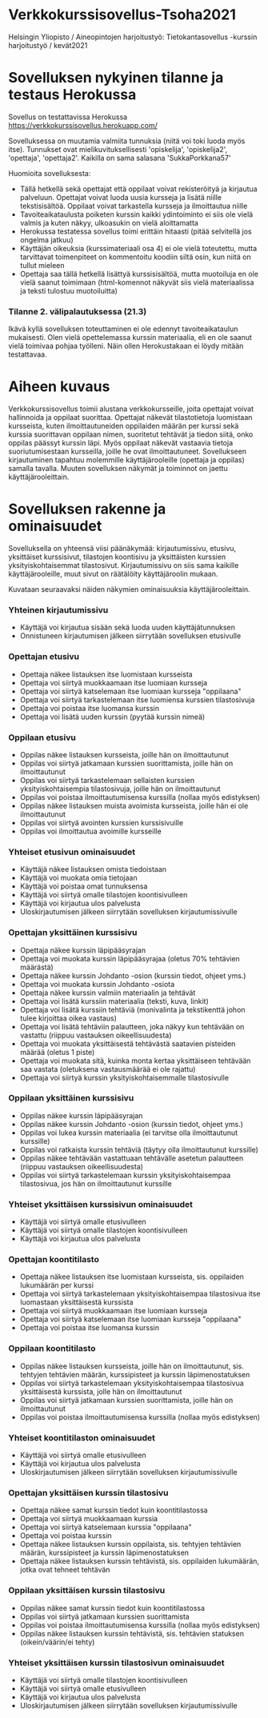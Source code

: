 # Verkkokurssisovellus-Tsoha2021
Helsingin Yliopisto / Aineopintojen harjoitustyö: Tietokantasovellus -kurssin harjoitustyö / kevät2021

# Sovelluksen nykyinen tilanne ja testaus Herokussa

Sovellus on testattavissa Herokussa https://verkkokurssisovellus.herokuapp.com/

Sovelluksessa on muutamia valmiita tunnuksia (niitä voi toki luoda myös itse). Tunnukset ovat mielikuvituksellisesti 'opiskelija', 'opiskelija2', 'opettaja', 'opettaja2'. Kaikilla on sama salasana 'SukkaPorkkana57'

Huomioita sovelluksesta:
-  Tällä hetkellä sekä opettajat että oppilaat voivat rekisteröityä ja kirjautua palveluun. Opettajat voivat luoda uusia kursseja ja lisätä niille tekstisisältöä. Oppilaat voivat tarkastella kursseja ja ilmoittautua niille
-  Tavoiteaikataulusta poiketen kurssin kaikki ydintoiminto ei siis ole vielä valmis ja kuten näkyy, ulkoasukin on vielä aloittamatta
-  Herokussa testatessa sovellus toimi erittäin hitaasti (pitää selvitellä jos ongelma jatkuu)
-  Käyttäjän oikeuksia (kurssimateriaali osa 4) ei ole vielä toteutettu, mutta tarvittavat toimenpiteet on kommentoitu koodiin siltä osin, kun niitä on tullut mieleen
-  Opettaja saa tällä hetkellä lisättyä kurssisisältöä, mutta muotoiluja en ole vielä saanut toimimaan (html-komennot näkyvät siis vielä materiaalissa ja teksti tulostuu muotoiluitta)

### Tilanne 2. välipalautuksessa (21.3)

Ikävä kyllä sovelluksen toteuttaminen ei ole edennyt tavoiteaikataulun mukaisesti. Olen vielä opettelemassa kurssin materiaalia, eli en ole saanut vielä toimivaa pohjaa työlleni. Näin ollen Herokustakaan ei löydy mitään testattavaa.

# Aiheen kuvaus

Verkkokurssisovellus toimii alustana verkkokursseille, joita opettajat voivat hallinnoida ja oppilaat suorittaa. Opettajat näkevät tilastotietoja luomistaan kursseista, kuten ilmoittautuneiden oppilaiden määrän per kurssi sekä kurssia suorittavan oppilaan nimen, suoritetut tehtävät ja tiedon siitä, onko oppilas päässyt kurssin läpi. Myös oppilaat näkevät vastaavia tietoja suoriutumisestaan kursseilla, joille he ovat ilmoittautuneet. Sovellukseen kirjautuminen tapahtuu molemmille käyttäjärooleille (opettaja ja oppilas) samalla tavalla. Muuten sovelluksen näkymät ja toiminnot on jaettu käyttäjärooleittain.

# Sovelluksen rakenne ja ominaisuudet

Sovelluksella on yhteensä viisi päänäkymää: kirjautumissivu, etusivu, yksittäiset kurssisivut, tilastojen koontisivu ja yksittäisten kurssien yksityiskohtaisemmat tilastosivut. Kirjautumissivu on siis sama kaikille käyttäjärooleille, muut sivut on räätälöity käyttäjäroolin mukaan.

Kuvataan seuraavaksi näiden näkymien ominaisuuksia käyttäjärooleittain.

### Yhteinen kirjautumissivu
- Käyttäjä voi kirjautua sisään sekä luoda uuden käyttäjätunnuksen
- Onnistuneen kirjautumisen jälkeen siirrytään sovelluksen etusivulle

### Opettajan etusivu
- Opettaja näkee listauksen itse luomistaan kursseista
- Opettaja voi siirtyä muokkaamaan itse luomiaan kursseja
- Opettaja voi siirtyä katselemaan itse luomiaan kursseja "oppilaana"
- Opettaja voi siirtyä tarkastelemaan itse luomiensa kurssien tilastosivuja
- Opettaja voi poistaa itse luomansa kurssin
- Opettaja voi lisätä uuden kurssin (pyytää kurssin nimeä)

### Oppilaan etusivu
- Oppilas näkee listauksen kursseista, joille hän on ilmoittautunut
- Oppilas voi siirtyä jatkamaan kurssien suorittamista, joille hän on ilmoittautunut
- Oppilas voi siirtyä tarkastelemaan sellaisten kurssien yksityiskohtaisempia tilastosivuja, joille hän on ilmoittautunut
- Oppilas voi poistaa ilmoittautumisensa kurssilla (nollaa myös edistyksen)
- Oppilas näkee listauksen muista avoimista kursseista, joille hän ei ole ilmoittautunut
- Oppilas voi siirtyä avointen kurssien kurssisivuille
- Oppilas voi ilmoittautua avoimille kursseille

### Yhteiset etusivun ominaisuudet
- Käyttäjä näkee listauksen omista tiedoistaan
- Käyttäjä voi muokata omia tietojaan
- Käyttäjä voi poistaa omat tunnuksensa
- Käyttäjä voi siirtyä omalle tilastojen koontisivulleen
- Käyttäjä voi kirjautua ulos palvelusta
- Uloskirjautumisen jälkeen siirrytään sovelluksen kirjautumissivulle

### Opettajan yksittäinen kurssisivu
- Opettaja näkee kurssin läpipääsyrajan
- Opettaja voi muokata kurssin läpipääsyrajaa (oletus 70% tehtävien määrästä)
- Opettaja näkee kurssin Johdanto -osion (kurssin tiedot, ohjeet yms.)
- Opettaja voi muokata kurssin Johdanto -osiota
- Opettaja näkee kurssin valmiin materiaalin ja tehtävät
- Opettaja voi lisätä kurssiin materiaalia (teksti, kuva, linkit)
- Opettaja voi lisätä kurssiin tehtäviä (monivalinta ja tekstikenttä johon tulee kirjoittaa oikea vastaus)
- Opettaja voi lisätä tehtäviin palautteen, joka näkyy kun tehtävään on vastattu (riippuu vastauksen oikeellisuudesta)
- Opettaja voi muokata yksittäisestä tehtävästä saatavien pisteiden määrää (oletus 1 piste)
- Opettaja voi muokata sitä, kuinka monta kertaa yksittäiseen tehtävään saa vastata (oletuksena vastausmäärää ei ole rajattu)
- Opettaja voi siirtyä kurssin yksityiskohtaisemmalle tilastosivulle

### Oppilaan yksittäinen kurssisivu
- Oppilas näkee kurssin läpipääsyrajan
- Oppilas näkee kurssin Johdanto -osion (kurssin tiedot, ohjeet yms.)
- Oppilas voi lukea kurssin materiaalia (ei tarvitse olla ilmoittautunut kurssille)
- Oppilas voi ratkaista kurssin tehtäviä (täytyy olla ilmoittautunut kurssille)
- Oppilas näkee tehtävään vastattuaan tehtävälle asetetun palautteen (riippuu vastauksen oikeellisuudesta)
- Oppilas voi siirtyä tarkastelemaan kurssin yksityiskohtaisempaa tilastosivua, jos hän on ilmoittautunut kurssille

### Yhteiset yksittäisen kurssisivun ominaisuudet
- Käyttäjä voi siirtyä omalle etusivulleen
- Käyttäjä voi siirtyä omalle tilastojen koontisivulleen
- Käyttäjä voi kirjautua ulos palvelusta

### Opettajan koontitilasto
- Opettaja näkee listauksen itse luomistaan kursseista, sis. oppilaiden lukumäärän per kurssi
- Opettaja voi siirtyä tarkastelemaan yksityiskohtaisempaa tilastosivua itse luomastaan yksittäisestä kurssista
- Opettaja voi siirtyä muokkaamaan itse luomiaan kursseja
- Opettaja voi siirtyä katselemaan itse luomiaan kursseja "oppilaana"
- Opettaja voi poistaa itse luomansa kurssin

### Oppilaan koontitilasto
- Oppilas näkee listauksen kursseista, joille hän on ilmoittautunut, sis. tehtyjen tehtävien määrän, kurssipisteet ja kurssin läpimenostatuksen
- Oppilas voi siirtyä tarkastelemaan yksityiskohtaisempaa tilastosivua yksittäisestä kurssista, jolle hän on ilmoittautunut
- Oppilas voi siirtyä jatkamaan kurssien suorittamista, joille hän on ilmoittautunut
- Oppilas voi poistaa ilmoittautumisensa kurssilla (nollaa myös edistyksen)

### Yhteiset koontitilaston ominaisuudet
- Käyttäjä voi siirtyä omalle etusivulleen
- Käyttäjä voi kirjautua ulos palvelusta
- Uloskirjautumisen jälkeen siirrytään sovelluksen kirjautumissivulle

### Opettajan yksittäisen kurssin tilastosivu
- Opettaja näkee samat kurssin tiedot kuin koontitilastossa
- Opettaja voi siirtyä muokkaamaan kurssia
- Opettaja voi siirtyä katselemaan kurssia "oppilaana"
- Opettaja voi poistaa kurssin
- Opettaja näkee listauksen kurssin oppilaista, sis. tehtyjen tehtävien määrän, kurssipisteet ja kurssin läpimenostatuksen
- Opettaja näkee listauksen kurssin tehtävistä, sis. oppilaiden lukumäärän, jotka ovat tehneet tehtävän

### Oppilaan yksittäisen kurssin tilastosivu
- Oppilas näkee samat kurssin tiedot kuin koontitilastossa
- Oppilas voi siirtyä jatkamaan kurssien suorittamista
- Oppilas voi poistaa ilmoittautumisensa kurssilla (nollaa myös edistyksen)
- Oppilas näkee listauksen kurssin tehtävistä, sis. tehtävien statuksen (oikein/väärin/ei tehty)

### Yhteiset yksittäisen kurssin tilastosivun ominaisuudet
- Käyttäjä voi siirtyä omalle tilastojen koontisivulleen
- Käyttäjä voi siirtyä omalle etusivulleen
- Käyttäjä voi kirjautua ulos palvelusta
- Uloskirjautumisen jälkeen siirrytään sovelluksen kirjautumissivulle
